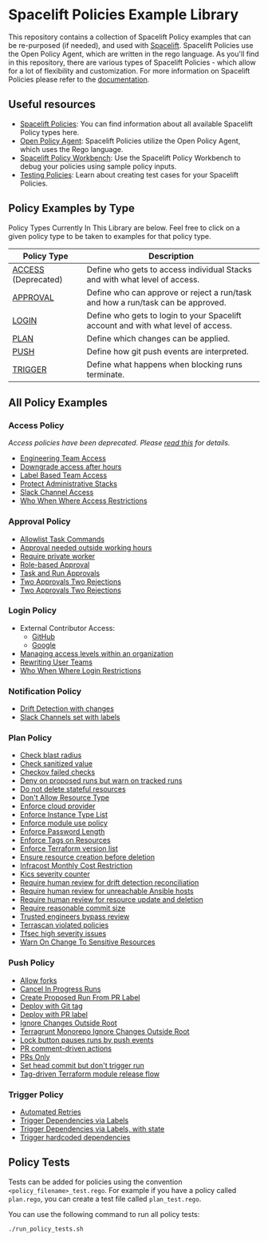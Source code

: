 # Spacelift Policies Example Library

This repository contains a collection of Spacelift Policy examples that can be re-purposed (if needed), and used with [Spacelift](https://spacelift.io/). Spacelift Policies use the Open Policy Agent, which are written in the rego language. As you'll find in this repository, there are various types of Spacelift Policies - which allow for a lot of flexibility and customization. For more information on Spacelift Policies please refer to the [documentation](https://docs.spacelift.io/concepts/policy).

## Useful resources

- [Spacelift Policies](https://docs.spacelift.io/concepts/policy): You can find information about all available Spacelift Policy types here.
- [Open Policy Agent](https://www.openpolicyagent.org/docs/latest/policy-language/): Spacelift Policies utilize the Open Policy Agent, which uses the Rego language.
- [Spacelift Policy Workbench](https://docs.spacelift.io/concepts/policy#policy-workbench): Use the Spacelift Policy Workbench to debug your policies using sample policy inputs.
- [Testing Policies](https://docs.spacelift.io/concepts/policy#testing-policies): Learn about creating test cases for your Spacelift Policies.

## Policy Examples by Type

Policy Types Currently In This Library are below. Feel free to click on a given policy type to be taken to examples for that policy type.

| Policy Type                      | Description                                                                       |
| -------------------------------- | --------------------------------------------------------------------------------- |
| [ACCESS](./access/) (Deprecated) | Define who gets to access individual Stacks and with what level of access.        |
| [APPROVAL](./approval)           | Define who can approve or reject a run/task and how a run/task can be approved.   |
| [LOGIN](./login)                 | Define who gets to login to your Spacelift account and with what level of access. |
| [PLAN](./plan)                   | Define which changes can be applied.                                              |
| [PUSH](./push/)                  | Define how git push events are interpreted.                                       |
| [TRIGGER](./trigger)             | Define what happens when blocking runs terminate.                                 |

## All Policy Examples

### Access Policy

_Access policies have been deprecated. Please [read this](./access/README.md) for details._

- [Engineering Team Access](./access/engineering-team-access.rego)
- [Downgrade access after hours](./access/downgrade-access-after-hours.rego)
- [Label Based Team Access](./access/label-based-team-access.rego)
- [Protect Administrative Stacks](./access/protect-administrative-stacks.rego)
- [Slack Channel Access](./access/slack-channel-access.rego)
- [Who When Where Access Restrictions](./access/who-when-where-access-restrictions.rego)

### Approval Policy

- [Allowlist Task Commands](./approval/allowlist-task-commands.rego)
- [Approval needed outside working hours](./approval/approval-outside-working-hours.rego)
- [Require private worker](./approval/require-private-worker.rego)
- [Role-based Approval](./approval/role-based-approval.rego)
- [Task and Run Approvals](./approval/task-and-run-approvals.rego)
- [Two Approvals Two Rejections](./approval/two-approvals-two-rejections.rego)
- [Two Approvals Two Rejections](./approval/two-approvals-two-rejections.rego)

### Login Policy

- External Contributor Access:
  - [GitHub](./login/external-contributor-access-github.rego)
  - [Google](./login/external-contributor-access-google.rego)
- [Managing access levels within an organization](./login/access-levels-within-an-organization.rego)
- [Rewriting User Teams](./login/rewriting-user-teams.rego)
- [Who When Where Login Restrictions](./login/who-when-where-login-restrictions.rego)

### Notification Policy

- [Drift Detection with changes](./notification/drift-detection-with-changes.rego)
- [Slack Channels set with labels](./notification/slack-channels-with-labels.rego)

### Plan Policy

- [Check blast radius](./plan/check-blast-radius.rego)
- [Check sanitized value](./plan/check-sanitized-value.rego)
- [Checkov failed checks](./plan/checkov-failed-checks.rego)
- [Deny on proposed runs but warn on tracked runs](./plan/deny-proposed-runs-warn-track-runs.rego)
- [Do not delete stateful resources](./plan/do-not-delete-stateful-resources.rego)
- [Don't Allow Resource Type](./plan/dont-allow-resource-type.rego)
- [Enforce cloud provider](./plan/enforce-cloud-provider.rego)
- [Enforce Instance Type List](./plan/enforce-instance-type-list.rego)
- [Enforce module use policy](./plan/enforce-module-use-policy.rego)
- [Enforce Password Length](./plan/enforce-password-length.rego)
- [Enforce Tags on Resources](./plan/enforce-tags-on-resources.rego)
- [Enforce Terraform version list](./plan/enforce-terraform-version-list.rego)
- [Ensure resource creation before deletion](./plan/ensure-resource-creation-before-deletion.rego)
- [Infracost Monthly Cost Restriction](./plan/infracost-monthly-cost-restriction.rego)
- [Kics severity counter](./plan/kics-severity-counter.rego)
- [Require human review for drift detection reconciliation](./plan/require-human-review-for-drift-detection-reconciliation.rego)
- [Require human review for unreachable Ansible hosts](./plan/require-human-review-for-unreachable-ansible-hosts.rego)
- [Require human review for resource update and deletion](./plan/require-human-review-for-update-deletion.rego)
- [Require reasonable commit size](./plan/require-reasonable-commit-size.rego)
- [Trusted engineers bypass review](./plan/trusted-engineers-bypass-review.rego)
- [Terrascan violated policies](./plan/terrascan-violated-policies.rego)
- [Tfsec high severity issues](./plan/tfsec-high-severity-issues.rego)
- [Warn On Change To Sensitive Resources](./plan/warn-on-change-senstitive-resources.rego)

### Push Policy

- [Allow forks](./push/allow-forks.rego)
- [Cancel In Progress Runs](./push/cancel-in-progress-runs.rego)
- [Create Proposed Run From PR Label](./push/create-proposed-run-from-env-pr-labels.rego)
- [Deploy with Git tag](./push/deploy-with-git-tag.rego)
- [Deploy with PR label](./push/deploy-with-pr-label.rego)
- [Ignore Changes Outside Root](./push/ignore-changes-outside-root.rego)
- [Terragrunt Monorepo Ignore Changes Outside Root](./push/terragrunt-monorepo-ignore-changes-outside-root.rego)
- [Lock button pauses runs by push events](/push/lock-button-pauses-runs-by-pushes.rego)
- [PR comment-driven actions](./push/pr-comment-driven-actions.rego)
- [PRs Only](./push/prs-only.rego)
- [Set head commit but don't trigger run](./push/set-head-commit-no-trigger.rego)
- [Tag-driven Terraform module release flow](./push/tag-driven-tf-module-release-flow.rego)

### Trigger Policy

- [Automated Retries](./trigger/automated-retries.rego)
- [Trigger Dependencies via Labels](./trigger/trigger-dependencies-via-labels.rego)
- [Trigger Dependencies via Labels, with state](./trigger/trigger-dependencies-via-labels-with-state.rego)
- [Trigger hardcoded dependencies](./trigger/trigger-harcoded-dependencies.rego)

## Policy Tests

Tests can be added for policies using the convention `<policy_filename>_test.rego`. For example
if you have a policy called `plan.rego`, you can create a test file called `plan_test.rego`.

You can use the following command to run all policy tests:

```shell
./run_policy_tests.sh
```
